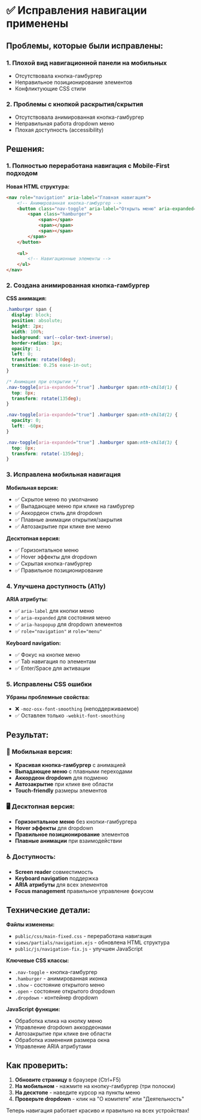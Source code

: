 # ✅ Исправления навигации применены

## Проблемы, которые были исправлены:

### 1. **Плохой вид навигационной панели на мобильных**
- Отсутствовала кнопка-гамбургер
- Неправильное позиционирование элементов
- Конфликтующие CSS стили

### 2. **Проблемы с кнопкой раскрытия/скрытия**
- Отсутствовала анимированная кнопка-гамбургер
- Неправильная работа dropdown меню
- Плохая доступность (accessibility)

## Решения:

### 1. **Полностью переработана навигация с Mobile-First подходом**

**Новая HTML структура:**
```html
<nav role="navigation" aria-label="Главная навигация">
    <!-- Анимированная кнопка-гамбургер -->
    <button class="nav-toggle" aria-label="Открыть меню" aria-expanded="false">
        <span class="hamburger">
            <span></span>
            <span></span>
            <span></span>
        </span>
    </button>
    
    <ul>
        <!-- Навигационные элементы -->
    </ul>
</nav>
```

### 2. **Создана анимированная кнопка-гамбургер**

**CSS анимация:**
```css
.hamburger span {
  display: block;
  position: absolute;
  height: 2px;
  width: 100%;
  background: var(--color-text-inverse);
  border-radius: 1px;
  opacity: 1;
  left: 0;
  transform: rotate(0deg);
  transition: 0.25s ease-in-out;
}

/* Анимация при открытии */
.nav-toggle[aria-expanded="true"] .hamburger span:nth-child(1) {
  top: 8px;
  transform: rotate(135deg);
}

.nav-toggle[aria-expanded="true"] .hamburger span:nth-child(2) {
  opacity: 0;
  left: -60px;
}

.nav-toggle[aria-expanded="true"] .hamburger span:nth-child(3) {
  top: 8px;
  transform: rotate(-135deg);
}
```

### 3. **Исправлена мобильная навигация**

**Мобильная версия:**
- ✅ Скрытое меню по умолчанию
- ✅ Выпадающее меню при клике на гамбургер
- ✅ Аккордеон стиль для dropdown
- ✅ Плавные анимации открытия/закрытия
- ✅ Автозакрытие при клике вне меню

**Десктопная версия:**
- ✅ Горизонтальное меню
- ✅ Hover эффекты для dropdown
- ✅ Скрытая кнопка-гамбургер
- ✅ Правильное позиционирование

### 4. **Улучшена доступность (A11y)**

**ARIA атрибуты:**
- ✅ `aria-label` для кнопки меню
- ✅ `aria-expanded` для состояния меню
- ✅ `aria-haspopup` для dropdown элементов
- ✅ `role="navigation"` и `role="menu"`

**Keyboard navigation:**
- ✅ Фокус на кнопке меню
- ✅ Tab навигация по элементам
- ✅ Enter/Space для активации

### 5. **Исправлены CSS ошибки**

**Убраны проблемные свойства:**
- ❌ `-moz-osx-font-smoothing` (неподдерживаемое)
- ✅ Оставлен только `-webkit-font-smoothing`

## Результат:

### 📱 **Мобильная версия:**
- **Красивая кнопка-гамбургер** с анимацией
- **Выпадающее меню** с плавными переходами
- **Аккордеон dropdown** для подменю
- **Автозакрытие** при клике вне области
- **Touch-friendly** размеры элементов

### 🖥️ **Десктопная версия:**
- **Горизонтальное меню** без кнопки-гамбургера
- **Hover эффекты** для dropdown
- **Правильное позиционирование** элементов
- **Плавные анимации** при взаимодействии

### ♿ **Доступность:**
- **Screen reader** совместимость
- **Keyboard navigation** поддержка
- **ARIA атрибуты** для всех элементов
- **Focus management** правильное управление фокусом

## Технические детали:

**Файлы изменены:**
- `public/css/main-fixed.css` - переработана навигация
- `views/partials/navigation.ejs` - обновлена HTML структура
- `public/js/navigation-fix.js` - улучшен JavaScript

**Ключевые CSS классы:**
- `.nav-toggle` - кнопка-гамбургер
- `.hamburger` - анимированная иконка
- `.show` - состояние открытого меню
- `.open` - состояние открытого dropdown
- `.dropdown` - контейнер dropdown

**JavaScript функции:**
- Обработка клика на кнопку меню
- Управление dropdown аккордеонами
- Автозакрытие при клике вне области
- Обработка изменения размера окна
- Управление ARIA атрибутами

## Как проверить:

1. **Обновите страницу** в браузере (Ctrl+F5)
2. **На мобильном** - нажмите на кнопку-гамбургер (три полоски)
3. **На десктопе** - наведите курсор на пункты меню
4. **Проверьте dropdown** - клик на "О комитете" или "Деятельность"

Теперь навигация работает красиво и правильно на всех устройствах!
